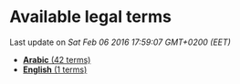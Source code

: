 # Available legal terms

Last update on *Sat Feb 06 2016 17:59:07 GMT+0200 (EET)*

* [**Arabic** (42 terms)](ar.md) 
* [**English** (1 terms)](en.md) 
